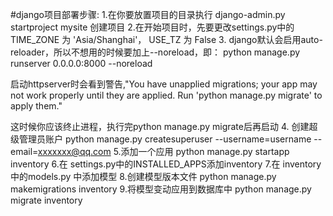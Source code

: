 #django项目部署步骤:
1.在你要放置项目的目录执行  django-admin.py startproject mysite 创建项目
2.在开始项目时，先要更改settings.py中的  TIME_ZONE 为 'Asia/Shanghai'，
USE_TZ 为 False
3. django默认会启用auto-reloader，所以不想用的时候要加上--noreload，即：
python manage.py runserver 0.0.0.0:8000 --noreload

启动httpserver时会看到警告,"You have unapplied migrations; your app may not work properly until they are applied.
Run 'python manage.py migrate' to apply them."

这时候你应该终止进程，执行完python manage.py migrate后再启动
4. 创建超级管理员账户
python manage.py createsuperuser --username=username --email=xxxxxxx@qq.com
5.添加一个应用
python manage.py startapp inventory
6.在 settings.py中的INSTALLED_APPS添加inventory
7.在 inventory 中的models.py 中添加模型
8.创建模型版本文件
python manage.py makemigrations inventory
9.将模型变动应用到数据库中
python manage.py migrate inventory
